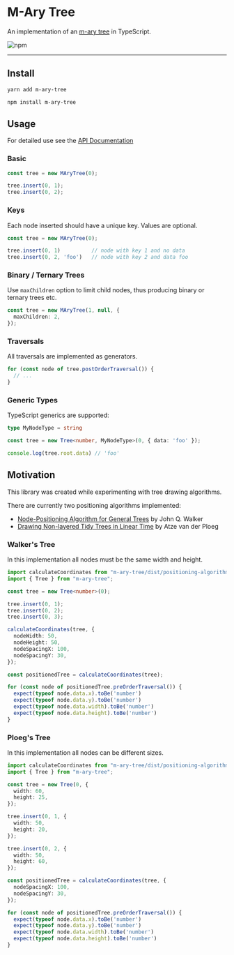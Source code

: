 # M-Ary Tree

An implementation of an [m-ary tree](https://en.wikipedia.org/wiki/M-ary_tree) in TypeScript.

![npm](https://img.shields.io/npm/v/m-ary-tree?style=flat-square)

---

## Install

```bash
yarn add m-ary-tree
```

```bash
npm install m-ary-tree
```

## Usage

For detailed use see the [API Documentation](./API.md)

### Basic

```typescript
const tree = new MAryTree(0);

tree.insert(0, 1);
tree.insert(0, 2);
```

### Keys

Each node inserted should have a unique key. Values are optional.

```typescript
const tree = new MAryTree(0);

tree.insert(0, 1)          // node with key 1 and no data
tree.insert(0, 2, 'foo')   // node with key 2 and data foo
```

### Binary / Ternary Trees

Use `maxChildren` option to limit child nodes, thus producing binary or ternary trees etc.

```typescript
const tree = new MAryTree(1, null, {
  maxChildren: 2,
});
```

### Traversals

All traversals are implemented as generators.

```typescript
for (const node of tree.postOrderTraversal()) {
  // ...
}
```

### Generic Types

TypeScript generics are supported:

```typescript
type MyNodeType = string

const tree = new Tree<number, MyNodeType>(0, { data: 'foo' });

console.log(tree.root.data) // 'foo'
```

## Motivation

This library was created while experimenting with tree drawing algorithms.

There are currently two positioning algorithms implemented:

- [Node-Positioning Algorithm for General Trees](https://www.cs.unc.edu/techreports/89-034.pdf) by John Q. Walker
- [Drawing Non-layered Tidy Trees in Linear Time](https://core.ac.uk/download/pdf/301654972.pdf) by Atze van der Ploeg

### Walker's Tree

In this implementation all nodes must be the same width and height.

```typescript
import calculateCoordinates from "m-ary-tree/dist/positioning-algorithms/Walker/calculateCoordinates";
import { Tree } from "m-ary-tree";

const tree = new Tree<number>(0);

tree.insert(0, 1);
tree.insert(0, 2);
tree.insert(0, 3);

calculateCoordinates(tree, {
  nodeWidth: 50,
  nodeHeight: 50,
  nodeSpacingX: 100,
  nodeSpacingY: 30,
});

const positionedTree = calculateCoordinates(tree);

for (const node of positionedTree.preOrderTraversal()) {
  expect(typeof node.data.x).toBe('number')
  expect(typeof node.data.y).toBe('number')
  expect(typeof node.data.width).toBe('number')
  expect(typeof node.data.height).toBe('number')
}
```

### Ploeg's Tree

In this implementation all nodes can be different sizes.

```typescript
import calculateCoordinates from "m-ary-tree/dist/positioning-algorithms/Walker/calculateCoordinates";
import { Tree } from "m-ary-tree";

const tree = new Tree(0, {
  width: 60,
  height: 25,
});

tree.insert(0, 1, {
  width: 50,
  height: 20,
});

tree.insert(0, 2, {
  width: 50,
  height: 60,
});

const positionedTree = calculateCoordinates(tree, {
  nodeSpacingX: 100,
  nodeSpacingY: 30,
});

for (const node of positionedTree.preOrderTraversal()) {
  expect(typeof node.data.x).toBe('number')
  expect(typeof node.data.y).toBe('number')
  expect(typeof node.data.width).toBe('number')
  expect(typeof node.data.height).toBe('number')
}
```
